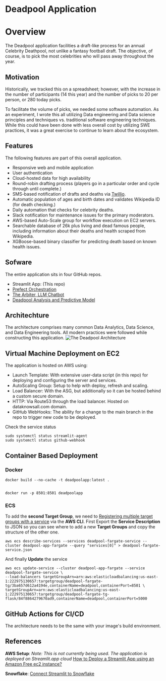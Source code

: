 # Deadpool Application

# Overview 
The Deadpool application facilities a draft-like process for an annual Celebrity Deathpool, not unlike a fantasy football draft.  The objective, of course, is to pick the most celebrities who will pass away throughout the year.  

## Motivation
Historically, we tracked this on a spreadsheet; however, with the increase in the number of participants (14 this year) and the number of picks to 20 per person, or 280 today picks.  

To facilitate the volume of picks, we needed some software automation.  As an experiment, I wrote this all utilizing Data engineering and Data science principles and techniques vs. traditional software engineering techniques.  While this could have been done with less overall cost by utilizing SWE practices, it was a great exercise to continue to learn about the ecosystem.  

## Features
The following features are part of this overall application.

* Responsive web and mobile application
* User authentication
* Cloud-hosted data for high availability
* Round-robin drafting process (players go in a particular order and cycle through until complete.)
* SMS-based notification of drafts and deaths via [Twillio](https://www.twilio.com).
* Automatic population of ages and birth dates and validates Wikipedia ID (for death checking.)
* Daily automation that checks for celebrity deaths.
* Slack notification for maintenance issues for the primary moderators.
* AWS-based Auto-Scale group for workflow execution on EC2 servers.
* Searchable database of 26k plus living and dead famous people, including information about their deaths and health scraped from Wikipedia.
* XGBoose-based binary classifier for predicting death based on known health issues. 


## Sofware
The entire application sits in four GitHub repos.  
* Streamlit App: (This repo)
* [Prefect Orchestration](https://github.com/broepke/prefect-dka)
* [The Arbiter, LLM Chatbot](https://github.com/broepke/deadpool-llm)
* [Deadpool Analysis and Predictive Model](https://github.com/broepke/deadpool-analysis)

## Architechture
The architecture comprises many common Data Analytics, Data Science, and Data Engineering tools.  All modern practices were followed while constructing this application.
![The Deadpool Architecture](dp_arch.png)

## Virtual Machine Deployment on EC2
The application is hosted on AWS using:

* Launch Template: With extensive user-data script (in this repo) for deploying and configuring the server and services.
* AutoScaling Group: Setup to help with deploy, refresh and scaling.
* Load Balancer: With the ASG, but additionally so it can be hosted behind a custom secure domain.
* HTTP: Via Route53 through the load balancer.  Hosted on dataknowsall.com domain.
* GitHub WebHooks: The ability for a change to the main branch in the repo to trigger new code to be deployed.


Check the service status

```
sudo systemctl status streamlit-agent
sudo systemctl status github-webhook
```

## Container Based Deployment

### Docker

```
docker build --no-cache -t deadpoolapp:latest .


docker run -p 8501:8501 deadpoolapp
```

### ECS

To add the **second Target Group**, we need to [Registering multiple target groups with a service](https://docs.aws.amazon.com/AmazonECS/latest/developerguide/register-multiple-targetgroups.html) via the **AWS CLI**. First Export the **Service Description** to JSON so you can see where to add a new **Target Groups** and copy the structure of the other one.
```
aws ecs describe-services --services deadpool-fargate-service --cluster deadpool-app-fargate --query "services[0]" > deadpool-fargate-service.json

```

And finally **Update** the service

```
aws ecs update-service --cluster deadpool-app-fargate --service deadpool-fargate-service \
--load-balancers targetGroupArn=arn:aws:elasticloadbalancing:us-east-1:222975130657:targetgroup/deadpool-fargate-tg/3ba657d612a4194e,containerName=deadpool,containerPort=8501 \
targetGroupArn=arn:aws:elasticloadbalancing:us-east-1:222975130657:targetgroup/deadpool-fargate-tg-flask/84f8864279670ad9,containerName=deadpool,containerPort=5000

```

## GitHub Actions for CI/CD

The architecture needs to be the same with your image's build environment.


## References
**AWS Setup**: 
_Note: This is not currently being used.  The application is deployed on Streamlit.app cloud_
 [How to Deploy a Streamlit App using an Amazon Free ec2 instance?](https://towardsdatascience.com/how-to-deploy-a-streamlit-app-using-an-amazon-free-ec2-instance-416a41f69dc3)

**Snowflake**: 
[Connect Streamlit to Snowflake](https://docs.streamlit.io/knowledge-base/tutorials/databases/snowflake)
